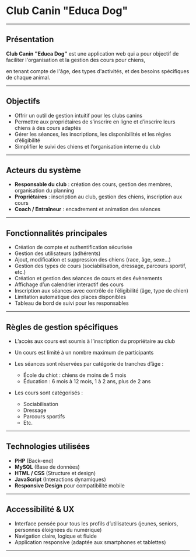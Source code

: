 # Club Canin "Educa Dog"

---

## Présentation

**Club Canin** **"Educa Dog"** est une application web qui a pour objectif de faciliter l'organisation et la gestion des cours pour chiens,

 en tenant compte de l'âge, des types d'activités, et des besoins spécifiques de chaque animal.

---

## Objectifs

* Offrir un outil de gestion intuitif pour les clubs canins
* Permettre aux propriétaires de s’inscrire en ligne et d’inscrire leurs chiens à des cours adaptés
* Gérer les séances, les inscriptions, les disponibilités et les règles d’éligibilité
* Simplifier le suivi des chiens et l’organisation interne du club

---

## Acteurs du système

* **Responsable du club** : création des cours, gestion des membres, organisation du planning
* **Propriétaires** : inscription au club, gestion des chiens, inscription aux cours
* **Coach / Entraîneur** : encadrement et animation des séances

---

## Fonctionnalités principales

* Création de compte et authentification sécurisée
* Gestion des utilisateurs (adhérents)
* Ajout, modification et suppression des chiens (race, âge, sexe…)
* Gestion des types de cours (sociabilisation, dressage, parcours sportif, etc.)
* Création et gestion des séances de cours et des évènements
* Affichage d’un calendrier interactif des cours
* Inscription aux séances avec contrôle de l’éligibilité (âge, type de chien)
* Limitation automatique des places disponibles
* Tableau de bord de suivi pour les responsables

---

## Règles de gestion spécifiques

* L’accès aux cours est soumis à l’inscription du propriétaire au club
* Un cours est limité à un nombre maximum de participants
* Les séances sont réservées par catégorie de tranches d’âge :

  * École du chiot : chiens de moins de 5 mois
  * Éducation : 6 mois à 12 mois, 1 à 2 ans, plus de 2 ans
* Les cours sont catégorisés :

  * Sociabilisation
  * Dressage
  * Parcours sportifs
  * Etc.

---

## Technologies utilisées

* **PHP** (Back-end)
* **MySQL** (Base de données)
* **HTML / CSS** (Structure et design)
* **JavaScript** (Interactions dynamiques)
* **Responsive Design** pour compatibilité mobile

---

## Accessibilité & UX

* Interface pensée pour tous les profils d’utilisateurs (jeunes, seniors, personnes éloignées du numérique)
* Navigation claire, logique et fluide
* Application responsive (adaptée aux smartphones et tablettes)

---
